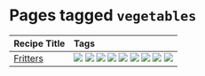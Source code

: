 # Pages tagged `vegetables`

|Recipe Title|Tags
|:---|:---|
|[Fritters](../recipes/fritters.md)|[![](https://img.shields.io/badge/tag-chicken-659a8f)](../tags/chicken.md) [![](https://img.shields.io/badge/tag-dairy-e5c1d4)](../tags/dairy.md) [![](https://img.shields.io/badge/tag-dinner-e4f90)](../tags/dinner.md) [![](https://img.shields.io/badge/tag-family-9fef19)](../tags/family.md) [![](https://img.shields.io/badge/tag-fried-d4602a)](../tags/fried.md) [![](https://img.shields.io/badge/tag-ham-5d33f3)](../tags/ham.md) [![](https://img.shields.io/badge/tag-lamb-cb29b)](../tags/lamb.md) [![](https://img.shields.io/badge/tag-leftovers-8ce73b)](../tags/leftovers.md) [![](https://img.shields.io/badge/tag-vegetables-8344b1)](../tags/vegetables.md)|